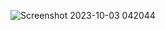 ![Screenshot 2023-10-03 042044](https://github.com/mohammadReza-kaspour/chatApplication/assets/143938809/28036d7b-3565-47d5-909a-6be1178ec20e)
